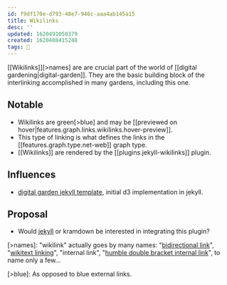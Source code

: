 ```yaml
---
id: f9df170e-d793-48e7-946c-aaa4ab145a15
title: Wikilinks
desc: ''
updated: 1620491050379
created: 1620408415248
tags: 🎋
---
```


\[\[Wikilinks]][>names] are are crucial part of the world of [[digital gardening|digital-garden]]. They are the basic building block of the interlinking accomplished in many gardens, including this one.

## Notable

- Wikilinks are green[>blue] and may be [[previewed on hover|features.graph.links.wikilinks.hover-preview]].
- This type of linking is what defines the links in the [[features.graph.type.net-web]] graph type.
- \[\[Wikilinks]] are rendered by the [[plugins.jekyll-wikilinks]] plugin.

## Influences

- [digital garden jekyll template](https://github.com/maximevaillancourt/digital-garden-jekyll-template), initial d3 implementation in jekyll.

## Proposal

- Would [jekyll](https://talk.jekyllrb.com/t/introducing-jekyll-wikilinks/6013) or kramdown be interested in integrating this plugin?

[>names]: "wikilink" actually goes by many names: "[bidirectional link](https://www.roamtips.com/home/what-are-bi-directional-links-and-tags-in-roam-research#:~:text=Bi%2Ddirectional%20links%20are%20created,K%20(Ctrl%2DK).)", "[wikitext linking](https://tiddlywiki.com/#Linking%20in%20WikiText)", "internal link", "[humble double bracket internal link](https://web.archive.org/web/20200128113356/http://takingnotenow.blogspot.com/2018/12/it-needs-wiki-like-superpower.html)", to name only a few...

[>blue]: As opposed to blue external links.
